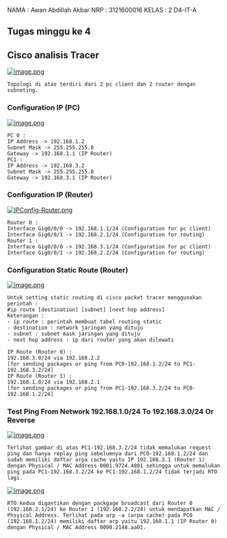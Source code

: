 NAMA : Awan Abdillah Akbar
NRP : 3121600016
KELAS : 2 D4-IT-A

## Tugas minggu ke 4
## Cisco analisis Tracer

[![image.png](https://i.postimg.cc/MHh8r3cY/image.png)](https://postimg.cc/zHSMyjFL)

    Topologi di atas terdiri dari 2 pc client dan 2 router dengan subneting.

### Configuration IP (PC)
[![image.png](https://i.postimg.cc/Nj3CPN6d/image.png)](https://postimg.cc/ZWLLWxDN)

    PC 0 :
    IP Address -> 192.168.1.2
    Subnet Mask -> 255.255.255.0
    Gateway -> 192.168.1.1 (IP Router)
    PC1 :
    IP Address -> 192.168.3.2
    Subnet Mask -> 255.255.255.0
    Gateway -> 192.168.3.1 (IP Router)

### Configuration IP (Router) 
[![IPConfig-Router.png](https://i.postimg.cc/j5wkCGQB/IPConfig-Router.png)](https://postimg.cc/PpHMRV7M)

    Router 0 :
    Interface Gig0/0/0 -> 192.168.1.1/24 (Configuration for pc client)
    Interface Gig0/0/1 -> 192.168.2.1/24 (Configuration for routing)
    Router 1 :
    Interface Gig0/0/0 -> 192.168.3.1/24 (Configuration for pc client)
    Interface Gig0/0/1 -> 192.168.2.2/24 (Configuration for routing)

### Configuration Static Route (Router)
[![image.png](https://i.postimg.cc/9Qf3VqT9/image.png)](https://postimg.cc/fJ1qfy8W)

    Untuk setting static routing di cisco packet tracer menggunakan perintah :
    #ip route [destination] [subnet] [next hop address]
    Keterangan :
    - ip route : perintah membuat tabel routing static
    - destination : network jaringan yang dituju
    - subnet : subnet mask jaringan yang dituju
    - next hop address : ip dari router yang akan dilewati

    IP Route (Router 0) :
    192.168.3.0/24 via 192.168.2.2
    [for sending packages or ping from PC0-192.168.1.2/24 to PC1-192.168.3.2/24]
    IP Route (Router 1) :
    192.168.1.0/24 via 192.168.2.1
    [for sending packages or ping from PC1-192.168.3.2/24 to PC0-192.168.1.2/24]

### Test Ping From Network 192.168.1.0/24 To 192.168.3.0/24 Or Reverse
[![image.png](https://i.postimg.cc/m2xsGD2Z/image.png)](https://postimg.cc/bdRMxqt4)

    Terlihat gambar di atas PC1-192.168.3.2/24 tidak memalukan request ping dan hanya replay ping sebelumnya dari PC0-192.168.1.2/24 dan sudah memiliki daftar arpa cache yaitu IP 192.168.3.1 (Router 1) dengan Physical / MAC Address 0001.9724.4801 sehingga untuk memalukan ping pada PC1-192.168.3.2/24 ke PC1-192.168.1.2/24 tidak terjadi RTO lagi.
[![image.png](https://i.postimg.cc/FsmhLztW/image.png)](https://postimg.cc/mhXxxbgC)

    RTO kedua digantikan dengan packgage broadcast dari Router 0 (192.168.2.1/24) ke Router 1 (192.168.2.2/24) untuk mendapatkan MAC / Phsyical Address. Terlihat pada arp -a (arpa cache) pada PC0 (192.168.1.2/24) memiliki daftar arp yaitu 192.168.1.1 (IP Router 0) dengan Physical / MAC Address 0090.2148.aa01.